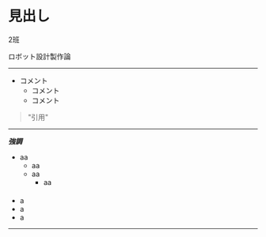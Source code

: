 # 見出し

2班

ロボット設計製作論

---
* コメント
  * コメント
  * コメント

>"引用"

---

***強調***

* aa
  * aa
  * aa
    * aa<br />　
* a
 * a
 * a
   
---

